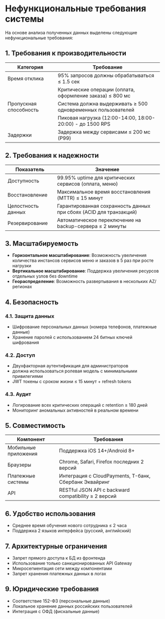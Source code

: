 # Нефункциональные требования системы

На основе анализа полученных данных выделены следующие нефункциональные требования:

## 1. Требования к производительности

| Категория               | Требование                                                              |
|-------------------------|-------------------------------------------------------------------------|
| Время отклика           | 95% запросов должны обрабатываться ≤ 1.5 сек                            |
|                         | Критические операции (оплата, оформление заказа) ≤ 800 мс               |
| Пропускная способность  | Система должна выдерживать ≥ 500 одновременных пользователей            |
|                         | Пиковая нагрузка (12:00-14:00, 18:00-20:00) - до 1500 RPS               |
| Задержки                | Задержка между сервисами ≤ 200 мс (P99)                                 |

## 2. Требования к надежности

| Показатель              | Значение                                                                |
|-------------------------|-------------------------------------------------------------------------|
| Доступность             | 99.95% uptime для критических сервисов (оплата, меню)                   |
| Восстановление          | Максимальное время восстановления (MTTR) ≤ 15 минут                     |
| Целостность данных      | Гарантированная сохранность данных при сбоях (ACID для транзакций)      |
| Резервирование          | Автоматическое переключение на backup-сервера ≤ 2 минуты                |

## 3. Масштабируемость

- **Горизонтальное масштабирование**: Возможность увеличения количества инстансов сервисов меню и заказов в 5 раз при росте нагрузки
- **Вертикальное масштабирование**: Поддержка увеличения ресурсов отдельных узлов без downtime
- **Геораспределение**: Возможность развертывания в нескольких AZ/регионах

## 4. Безопасность

### 4.1. Защита данных
- Шифрование персональных данных (номера телефонов, платежные данные) 
- Хранение паролей с использованием 24 битных ключей шифрования

### 4.2. Доступ
- Двухфакторная аутентификация для администраторов
- должна использоваться ролевая модель с минимальными привилегиями
- JWT токены с сроком жизни ≤ 15 минут + refresh tokens

### 4.3. Аудит
- Логирование всех критических операций с retention ≥ 180 дней
- Мониторинг аномальных активностей в реальном времени

## 5. Совместимость

| Компонент               | Требования                                                              |
|-------------------------|-------------------------------------------------------------------------|
| Мобильные приложения    | Поддержка iOS 14+/Android 8+                                            |
| Браузеры                | Chrome, Safari, Firefox последних 2 версий                              |
| Платежные системы       | Интеграция с CloudPayments, T-банк, Сбербанк Эквайринг                  |
| API                     | RESTful JSON API с backward compatibility ≥ 2 версий                    |

## 6. Удобство использования

- Среднее время обучения нового сотрудника ≤ 2 часа
- Поддержка 2 языков интерфейса (русский, английский)

## 7. Архитектурные ограничения

- Запрет прямого доступа к БД из фронтенда
- Использование только санкционированных API Gateway
- Микросегментация сети между компонентами
- Запрет хранения платежных данных в логах

## 9. Юридические требования

- Соответствие 152-ФЗ (персональные данные)
- Локальное хранение данных российских пользователей
- Интеграция с ОФД (фискальные данные)
